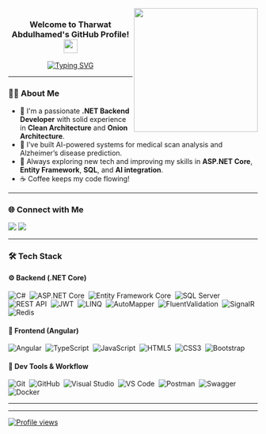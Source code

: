 <img width="250" align="right" src="https://c.tenor.com/_DOBjnGspYAAAAAM/code-coding.gif">

<h3 align="center">
  Welcome to Tharwat Abdulhamed's GitHub Profile!
  <img src="https://media.giphy.com/media/hvRJCLFzcasrR4ia7z/giphy.gif" width="28">
</h3>

<p align="center">
  <a href="https://github.com/DenverCoder1/readme-typing-svg">
    <img src="https://readme-typing-svg.herokuapp.com?font=Fira+Code&size=22&duration=4000&pause=1000&center=true&vCenter=true&width=440&lines=.NET+Backend+Developer;AI+Enthusiast;Clean+Architecture+Advocate;Always+Learning+Something+New!" alt="Typing SVG" />
  </a>
</p>

---

### 👨‍💻 About Me

- 💼 I'm a passionate **.NET Backend Developer** with solid experience in **Clean Architecture** and **Onion Architecture**.
- 🤖 I’ve built AI-powered systems for medical scan analysis and Alzheimer’s disease prediction.
- 🧠 Always exploring new tech and improving my skills in **ASP.NET Core**, **Entity Framework**, **SQL**, and **AI integration**.
- ☕ Coffee keeps my code flowing!

---

### 🌐 Connect with Me

<a href="https://linkedin.com/in/tharwat-abdelhamid" target="_blank"><img src="https://img.shields.io/badge/-Tharwat%20Abdulhamed-0077B5?style=for-the-badge&logo=Linkedin&logoColor=white"/></a>
<a href="https://t.me/T_H_A_R_W_A_T" target="_blank"><img src="https://img.shields.io/badge/-Tharwat%20on%20Telegram-2CA5E0?style=for-the-badge&logo=telegram&logoColor=white"/></a>

---
### 🛠 Tech Stack

#### ⚙️ Backend (.NET Core)

![C#](https://img.shields.io/badge/-CSharp-05122A?style=flat&logo=csharp)&nbsp;
![ASP.NET Core](https://img.shields.io/badge/-ASP.NET%20Core-05122A?style=flat&logo=.net)&nbsp;
![Entity Framework Core](https://img.shields.io/badge/-Entity%20Framework%20Core-05122A?style=flat)&nbsp;
![SQL Server](https://img.shields.io/badge/-SQL%20Server-05122A?style=flat&logo=microsoft-sql-server)&nbsp;
![REST API](https://img.shields.io/badge/-REST%20API-05122A?style=flat)&nbsp;
![JWT](https://img.shields.io/badge/-JWT-05122A?style=flat&logo=jsonwebtokens)&nbsp;
![LINQ](https://img.shields.io/badge/-LINQ-05122A?style=flat)&nbsp;
![AutoMapper](https://img.shields.io/badge/-AutoMapper-05122A?style=flat)&nbsp;
![FluentValidation](https://img.shields.io/badge/-FluentValidation-05122A?style=flat)&nbsp;
![SignalR](https://img.shields.io/badge/-SignalR-05122A?style=flat&logo=signalr)&nbsp;
![Redis](https://img.shields.io/badge/-Redis-05122A?style=flat&logo=redis)&nbsp;

#### 🎨 Frontend (Angular)

![Angular](https://img.shields.io/badge/-Angular-05122A?style=flat&logo=angular&logoColor=DD0031)&nbsp;
![TypeScript](https://img.shields.io/badge/-TypeScript-05122A?style=flat&logo=typescript)&nbsp;
![JavaScript](https://img.shields.io/badge/-JavaScript-05122A?style=flat&logo=javascript)&nbsp;
![HTML5](https://img.shields.io/badge/-HTML5-05122A?style=flat&logo=html5)&nbsp;
![CSS3](https://img.shields.io/badge/-CSS3-05122A?style=flat&logo=css3)&nbsp;
![Bootstrap](https://img.shields.io/badge/-Bootstrap-05122A?style=flat&logo=bootstrap)&nbsp;

#### 🧰 Dev Tools & Workflow

![Git](https://img.shields.io/badge/-Git-05122A?style=flat&logo=git)&nbsp;
![GitHub](https://img.shields.io/badge/-GitHub-05122A?style=flat&logo=github)&nbsp;
![Visual Studio](https://img.shields.io/badge/-Visual%20Studio-05122A?style=flat&logo=visual-studio&logoColor=5C2D91)&nbsp;
![VS Code](https://img.shields.io/badge/-VS%20Code-05122A?style=flat&logo=visual-studio-code&logoColor=007ACC)&nbsp;
![Postman](https://img.shields.io/badge/-Postman-05122A?style=flat&logo=postman)&nbsp;
![Swagger](https://img.shields.io/badge/-Swagger-05122A?style=flat&logo=swagger)&nbsp;
![Docker](https://img.shields.io/badge/-Docker-05122A?style=flat&logo=docker)&nbsp;

---



---

<a href="https://komarev.com/ghpvc/?username=TharwatDev&style=for-the-badge">
  <img src="https://komarev.com/ghpvc/?username=TharwatDev&style=for-the-badge" alt="Profile views" />
</a>

